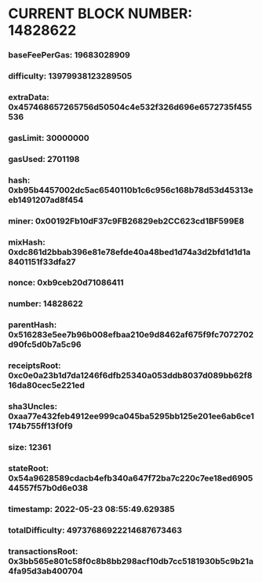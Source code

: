 # CURRENT BLOCK NUMBER: 14828622

### baseFeePerGas: 19683028909
### difficulty: 13979938123289505
### extraData: 0x457468657265756d50504c4e532f326d696e6572735f455536
### gasLimit: 30000000
### gasUsed: 2701198
### hash: 0xb95b4457002dc5ac6540110b1c6c956c168b78d53d45313eeb1491207ad8f454
### miner: 0x00192Fb10dF37c9FB26829eb2CC623cd1BF599E8
### mixHash: 0xdc861d2bbab396e81e78efde40a48bed1d74a3d2bfd1d1d1a8401151f33dfa27
### nonce: 0xb9ceb20d71086411
### number: 14828622
### parentHash: 0x516283e5ee7b96b008efbaa210e9d8462af675f9fc7072702d90fc5d0b7a5c96
### receiptsRoot: 0xc0e0a23b1d7da1246f6dfb25340a053ddb8037d089bb62f816da80cec5e221ed
### sha3Uncles: 0xaa77e432feb4912ee999ca045ba5295bb125e201ee6ab6ce1174b755ff13f0f9
### size: 12361
### stateRoot: 0x54a9628589cdacb4efb340a647f72ba7c220c7ee18ed690544557f57b0d6e038
### timestamp: 2022-05-23 08:55:49.629385
### totalDifficulty: 49737686922214687673463
### transactionsRoot: 0x3bb565e801c58f0c8b8bb298acf10db7cc5181930b5c9b21a4fa95d3ab400704
